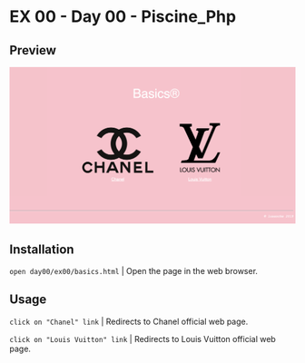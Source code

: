 # EX 00 - Day 00 - Piscine_Php

## Preview
<img src="../../resources/images/basics.png" width="1200">

## Installation
`open day00/ex00/basics.html` | Open the page in the web browser.

## Usage
`click on "Chanel" link` | Redirects to Chanel official web page.

`click on "Louis Vuitton" link` | Redirects to Louis Vuitton official web page.

